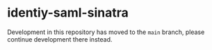 # identiy-saml-sinatra

Development in this repository has moved to the `main`
branch, please continue development there instead.

